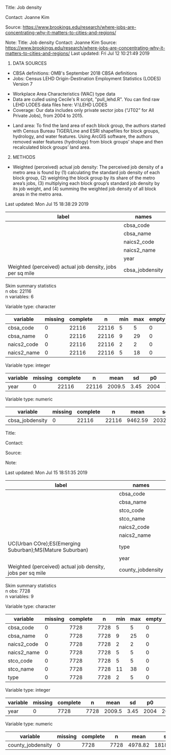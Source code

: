 
Title:  Job density 

Contact:  Joanne Kim 

Source:  https://www.brookings.edu/research/where-jobs-are-concentrating-why-it-matters-to-cities-and-regions/ 

Note:  Title:  Job density  Contact: Joanne Kim   Source:  https://www.brookings.edu/research/where-jobs-are-concentrating-why-it-matters-to-cities-and-regions/  Last updated:  Fri Jul 12 10:21:49 2019    
1. DATA SOURCES    
* CBSA definitions: OMB's September 2018 CBSA definitions     
* Jobs: Census LEHD Origin-Destination Employment Statistics (LODES) Version 7          
- Workplace Area Characteristics (WAC) type data     	
- Data are culled using Cecile's R script, "pull_lehd.R". You can find raw LEHD LODES data files here:             V:\LEHD LODES          
- Coverage: Our data includes only private sector jobs (“JT02” for All Private Jobs), from 2004 to 2015.      
* Land area: To find the land area of each block group, the authors started with Census Bureau TIGER/Line and  	        ESRI shapefiles for block groups, hydrology, and water features. Using ArcGIS software,  		the authors removed water features (hydrology) from block groups’ shape and then recalculated  		block groups’ land area.    
2. METHODS   
* Weighted (perceived) actual job density:  	The perceived job density of a metro area is found by (1) calculating the standard job density of each block      	group, (2) weighting the block group by its share of the metro area’s jobs, (3) multiplying each block group’s 	standard job density by its job weight, and (4) summing the weighted job density of all block areas in the          metro area.   

Last updated:  Mon Jul 15 18:38:29 2019 



|                           label                           |      names      |
|-----------------------------------------------------------|-----------------|
|                                                           |    cbsa_code    |
|                                                           |    cbsa_name    |
|                                                           |   naics2_code   |
|                                                           |   naics2_name   |
|                                                           |      year       |
| Weighted (perceived) actual job density, jobs per sq mile | cbsa_jobdensity |


Skim summary statistics  
 n obs: 22116    
 n variables: 6    

Variable type: character

|  variable   | missing | complete |   n   | min | max | empty | n_unique |
|-------------|---------|----------|-------|-----|-----|-------|----------|
|  cbsa_code  |    0    |  22116   | 22116 |  5  |  5  |   0   |    97    |
|  cbsa_name  |    0    |  22116   | 22116 |  9  | 29  |   0   |    97    |
| naics2_code |    0    |  22116   | 22116 |  2  |  2  |   0   |    19    |
| naics2_name |    0    |  22116   | 22116 |  5  | 18  |   0   |    19    |

Variable type: integer

| variable | missing | complete |   n   |  mean  |  sd  |  p0  |   p25   |  p50   |   p75   | p100 |
|----------|---------|----------|-------|--------|------|------|---------|--------|---------|------|
|   year   |    0    |  22116   | 22116 | 2009.5 | 3.45 | 2004 | 2006.75 | 2009.5 | 2012.25 | 2015 |

Variable type: numeric

|    variable     | missing | complete |   n   |  mean   |    sd    |  p0   |   p25   |   p50   |   p75   |   p100    |
|-----------------|---------|----------|-------|---------|----------|-------|---------|---------|---------|-----------|
| cbsa_jobdensity |    0    |  22116   | 22116 | 9462.59 | 20324.62 | 25.42 | 2274.79 | 4052.76 | 8072.17 | 318399.94 |


Title:   

Contact:   

Source:   

Note:   

Last updated:  Mon Jul 15 18:51:35 2019 



|                           label                           |       names       |
|-----------------------------------------------------------|-------------------|
|                                                           |     cbsa_code     |
|                                                           |     cbsa_name     |
|                                                           |     stco_code     |
|                                                           |     stco_name     |
|                                                           |    naics2_code    |
|                                                           |    naics2_name    |
| UC(Urban COre);ES(Emerging Suburban);MS(Mature Suburban)  |       type        |
|                                                           |       year        |
| Weighted (perceived) actual job density, jobs per sq mile | county_jobdensity |


Skim summary statistics  
 n obs: 7728    
 n variables: 9    

Variable type: character

|  variable   | missing | complete |  n   | min | max | empty | n_unique |
|-------------|---------|----------|------|-----|-----|-------|----------|
|  cbsa_code  |    0    |   7728   | 7728 |  5  |  5  |   0   |    95    |
|  cbsa_name  |    0    |   7728   | 7728 |  9  | 25  |   0   |    95    |
| naics2_code |    0    |   7728   | 7728 |  2  |  2  |   0   |    1     |
| naics2_name |    0    |   7728   | 7728 |  5  |  5  |   0   |    1     |
|  stco_code  |    0    |   7728   | 7728 |  5  |  5  |   0   |   550    |
|  stco_name  |    0    |   7728   | 7728 | 11  | 38  |   0   |   549    |
|    type     |    0    |   7728   | 7728 |  2  |  5  |   0   |    5     |

Variable type: integer

| variable | missing | complete |  n   |  mean  |  sd  |  p0  |   p25   |  p50   |   p75   | p100 |
|----------|---------|----------|------|--------|------|------|---------|--------|---------|------|
|   year   |    0    |   7728   | 7728 | 2009.5 | 3.45 | 2004 | 2006.75 | 2009.5 | 2012.25 | 2015 |

Variable type: numeric

|     variable      | missing | complete |  n   |  mean   |    sd    |  p0   |  p25   |   p50   |   p75   |   p100   |
|-------------------|---------|----------|------|---------|----------|-------|--------|---------|---------|----------|
| county_jobdensity |    0    |   7728   | 7728 | 4978.82 | 18187.43 | 0.065 | 430.92 | 1591.08 | 4443.74 | 441559.5 |
